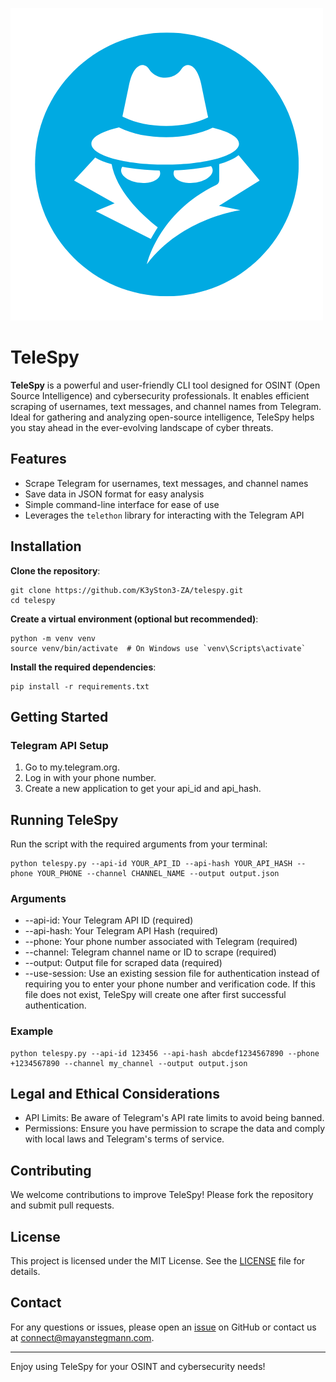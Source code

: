 ![TeleSpy Logo](https://github.com/K3ySton3-ZA/TeleSpy/raw/main/TeleSpy.png)

# TeleSpy

**TeleSpy** is a powerful and user-friendly CLI tool designed for OSINT (Open Source Intelligence) and cybersecurity professionals. It enables efficient scraping of usernames, text messages, and channel names from Telegram. Ideal for gathering and analyzing open-source intelligence, TeleSpy helps you stay ahead in the ever-evolving landscape of cyber threats.

## Features

- Scrape Telegram for usernames, text messages, and channel names
- Save data in JSON format for easy analysis
- Simple command-line interface for ease of use
- Leverages the `telethon` library for interacting with the Telegram API

## Installation

**Clone the repository**:
  
   ```
   git clone https://github.com/K3ySton3-ZA/telespy.git
   cd telespy
   ```
**Create a virtual environment (optional but recommended)**:

```
python -m venv venv
source venv/bin/activate  # On Windows use `venv\Scripts\activate`
```

**Install the required dependencies**:

```
pip install -r requirements.txt
```

## Getting Started
### Telegram API Setup
1. Go to my.telegram.org.
2. Log in with your phone number.
3. Create a new application to get your api_id and api_hash.

## Running TeleSpy
Run the script with the required arguments from your terminal:

```
python telespy.py --api-id YOUR_API_ID --api-hash YOUR_API_HASH --phone YOUR_PHONE --channel CHANNEL_NAME --output output.json
```

### Arguments
- --api-id: Your Telegram API ID (required)
- --api-hash: Your Telegram API Hash (required)
- --phone: Your phone number associated with Telegram (required)
- --channel: Telegram channel name or ID to scrape (required)
- --output: Output file for scraped data (required)
- --use-session: Use an existing session file for authentication instead of requiring you to enter your phone number and verification code. If this file does not exist, TeleSpy will create one after first successful authentication.

### Example
```
python telespy.py --api-id 123456 --api-hash abcdef1234567890 --phone +1234567890 --channel my_channel --output output.json
```

## Legal and Ethical Considerations
- API Limits: Be aware of Telegram's API rate limits to avoid being banned.
- Permissions: Ensure you have permission to scrape the data and comply with local laws and Telegram's terms of service.

## Contributing
We welcome contributions to improve TeleSpy! Please fork the repository and submit pull requests.

## License
This project is licensed under the MIT License. See the [LICENSE](LICENSE) file for details.

## Contact
For any questions or issues, please open an [issue](https://github.com/K3ySton3-ZA/TeleSpy/issues) on GitHub or contact us at connect@mayanstegmann.com.

---
Enjoy using TeleSpy for your OSINT and cybersecurity needs!


